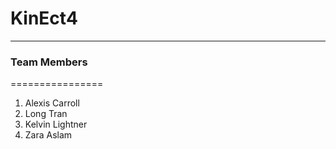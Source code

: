 # KinEct4
-------

### Team Members
================
1. Alexis Carroll
2. Long Tran
3. Kelvin Lightner
4. Zara Aslam 



